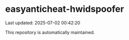 # easyanticheat-hwidspoofer

Last updated: 2025-07-02 00:42:20

This repository is automatically maintained.
